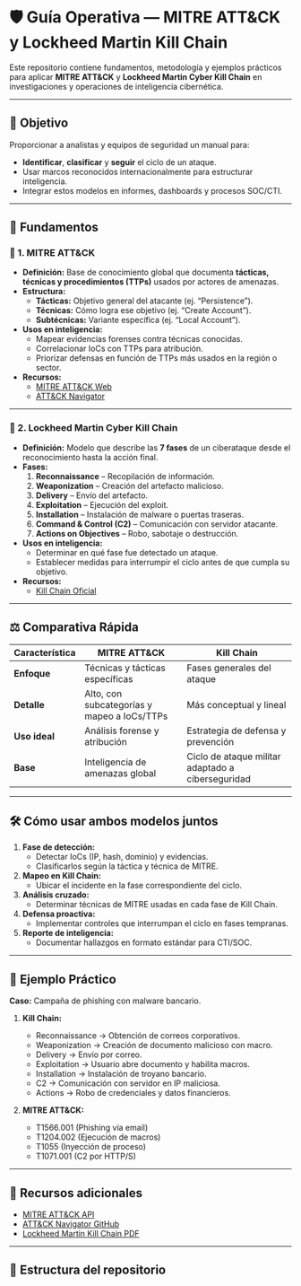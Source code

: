 # 🛡️ Guía Operativa — MITRE ATT&CK y Lockheed Martin Kill Chain

Este repositorio contiene fundamentos, metodología y ejemplos prácticos para aplicar **MITRE ATT&CK** y **Lockheed Martin Cyber Kill Chain** en investigaciones y operaciones de inteligencia cibernética.

---

## 📌 Objetivo
Proporcionar a analistas y equipos de seguridad un manual para:
- **Identificar**, **clasificar** y **seguir** el ciclo de un ataque.
- Usar marcos reconocidos internacionalmente para estructurar inteligencia.
- Integrar estos modelos en informes, dashboards y procesos SOC/CTI.

---

## 📖 Fundamentos

### 🔹 1. MITRE ATT&CK
- **Definición:** Base de conocimiento global que documenta **tácticas, técnicas y procedimientos (TTPs)** usados por actores de amenazas.
- **Estructura:**
  - **Tácticas:** Objetivo general del atacante (ej. “Persistence”).
  - **Técnicas:** Cómo logra ese objetivo (ej. “Create Account”).
  - **Subtécnicas:** Variante específica (ej. “Local Account”).
- **Usos en inteligencia:**
  - Mapear evidencias forenses contra técnicas conocidas.
  - Correlacionar IoCs con TTPs para atribución.
  - Priorizar defensas en función de TTPs más usados en la región o sector.
- **Recursos:**
  - [MITRE ATT&CK Web](https://attack.mitre.org/)
  - [ATT&CK Navigator](https://mitre-attack.github.io/attack-navigator/)

---

### 🔹 2. Lockheed Martin Cyber Kill Chain
- **Definición:** Modelo que describe las **7 fases** de un ciberataque desde el reconocimiento hasta la acción final.
- **Fases:**
  1. **Reconnaissance** – Recopilación de información.
  2. **Weaponization** – Creación del artefacto malicioso.
  3. **Delivery** – Envío del artefacto.
  4. **Exploitation** – Ejecución del exploit.
  5. **Installation** – Instalación de malware o puertas traseras.
  6. **Command & Control (C2)** – Comunicación con servidor atacante.
  7. **Actions on Objectives** – Robo, sabotaje o destrucción.
- **Usos en inteligencia:**
  - Determinar en qué fase fue detectado un ataque.
  - Establecer medidas para interrumpir el ciclo antes de que cumpla su objetivo.
- **Recursos:**
  - [Kill Chain Oficial](https://www.lockheedmartin.com/en-us/capabilities/cyber/cyber-kill-chain.html)

---

## ⚖️ Comparativa Rápida

| Característica | MITRE ATT&CK | Kill Chain |
|----------------|--------------|-----------|
| **Enfoque** | Técnicas y tácticas específicas | Fases generales del ataque |
| **Detalle** | Alto, con subcategorías y mapeo a IoCs/TTPs | Más conceptual y lineal |
| **Uso ideal** | Análisis forense y atribución | Estrategia de defensa y prevención |
| **Base** | Inteligencia de amenazas global | Ciclo de ataque militar adaptado a ciberseguridad |

---

## 🛠️ Cómo usar ambos modelos juntos

1. **Fase de detección:**
   - Detectar IoCs (IP, hash, dominio) y evidencias.
   - Clasificarlos según la táctica y técnica de MITRE.
2. **Mapeo en Kill Chain:**
   - Ubicar el incidente en la fase correspondiente del ciclo.
3. **Análisis cruzado:**
   - Determinar técnicas de MITRE usadas en cada fase de Kill Chain.
4. **Defensa proactiva:**
   - Implementar controles que interrumpan el ciclo en fases tempranas.
5. **Reporte de inteligencia:**
   - Documentar hallazgos en formato estándar para CTI/SOC.

---

## 📌 Ejemplo Práctico

**Caso:** Campaña de phishing con malware bancario.
1. **Kill Chain:**  
   - Reconnaissance → Obtención de correos corporativos.  
   - Weaponization → Creación de documento malicioso con macro.  
   - Delivery → Envío por correo.  
   - Exploitation → Usuario abre documento y habilita macros.  
   - Installation → Instalación de troyano bancario.  
   - C2 → Comunicación con servidor en IP maliciosa.  
   - Actions → Robo de credenciales y datos financieros.  

2. **MITRE ATT&CK:**  
   - T1566.001 (Phishing vía email)  
   - T1204.002 (Ejecución de macros)  
   - T1055 (Inyección de proceso)  
   - T1071.001 (C2 por HTTP/S)  

---

## 📎 Recursos adicionales
- [MITRE ATT&CK API](https://attack.mitre.org/resources/)
- [ATT&CK Navigator GitHub](https://github.com/mitre-attack/attack-navigator)
- [Lockheed Martin Kill Chain PDF](https://www.lockheedmartin.com/content/dam/lockheed-martin/rms/documents/cyber/Kill%20Chain.pdf)

---

## 📂 Estructura del repositorio
